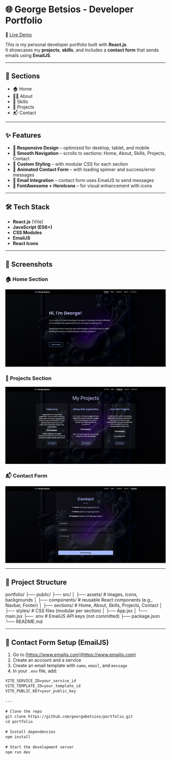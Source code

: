 # 🌐 George Betsios - Developer Portfolio

🔗 [Live Demo](https://georgebetsios.github.io/myPortfolio/)

This is my personal developer portfolio built with **React.js**.  
It showcases my **projects**, **skills**, and includes a **contact form** that sends emails using **EmailJS**.

---

## 🧭 Sections

- 🏠 Home
- 👨‍💻 About
- 🧠 Skills
- 💼 Projects
- 📬 Contact

---

## ✨ Features

- 🔹 **Responsive Design** – optimized for desktop, tablet, and mobile
- 🔹 **Smooth Navigation** – scrolls to sections: Home, About, Skills, Projects, Contact
- 🔹 **Custom Styling** – with modular CSS for each section
- 🔹 **Animated Contact Form** – with loading spinner and success/error messages
- 🔹 **Email Integration** – contact form uses EmailJS to send messages
- 🔹 **FontAwesome + HeroIcons** – for visual enhancement with icons

---

## 🛠️ Tech Stack

- **React.js** (Vite)
- **JavaScript (ES6+)**
- **CSS Modules**
- **EmailJS**
- **React Icons**

---

## 📸 Screenshots

### 🏠 Home Section
![Home](screenshots/home.png)

### 💼 Projects Section
![Projects](screenshots/projects.png)

### 📬 Contact Form
![Contact](screenshots/contact.png)

---

## 📁 Project Structure
portfolio/
├── public/
├── src/
│ ├── assets/ # images, icons, backgrounds
│ ├── components/ # reusable React components (e.g., Navbar, Footer)
│ ├── sections/ # Home, About, Skills, Projects, Contact
│ ├── styles/ # CSS files (modular per section)
│ ├── App.jsx
│ └── main.jsx
├── .env # EmailJS API keys (not committed)
├── package.json
└── README.md


---


## 📩 Contact Form Setup (EmailJS)

1. Go to [https://www.emailjs.com](https://www.emailjs.com)
2. Create an account and a service
3. Create an email template with `name`, `email`, and `message`
4. In your `.env` file, add:

```env
VITE_SERVICE_ID=your_service_id
VITE_TEMPLATE_ID=your_template_id
VITE_PUBLIC_KEY=your_public_key

---

# Clone the repo
git clone https://github.com/georgebetsios/portfolio.git
cd portfolio

# Install dependencies
npm install

# Start the development server
npm run dev



